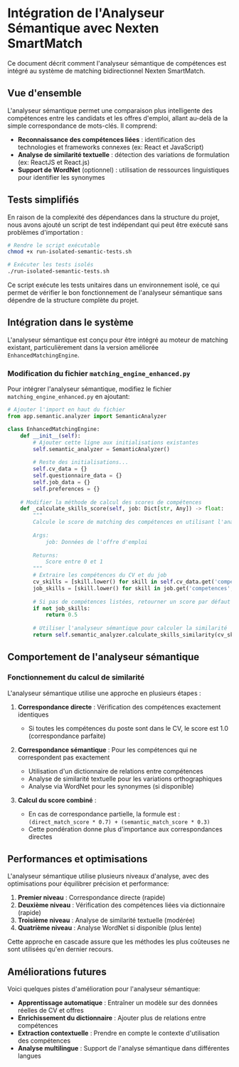 # Intégration de l'Analyseur Sémantique avec Nexten SmartMatch

Ce document décrit comment l'analyseur sémantique de compétences est intégré au système de matching bidirectionnel Nexten SmartMatch.

## Vue d'ensemble

L'analyseur sémantique permet une comparaison plus intelligente des compétences entre les candidats et les offres d'emploi, allant au-delà de la simple correspondance de mots-clés. Il comprend:

- **Reconnaissance des compétences liées** : identification des technologies et frameworks connexes (ex: React et JavaScript)
- **Analyse de similarité textuelle** : détection des variations de formulation (ex: ReactJS et React.js)
- **Support de WordNet** (optionnel) : utilisation de ressources linguistiques pour identifier les synonymes

## Tests simplifiés

En raison de la complexité des dépendances dans la structure du projet, nous avons ajouté un script de test indépendant qui peut être exécuté sans problèmes d'importation :

```bash
# Rendre le script exécutable
chmod +x run-isolated-semantic-tests.sh

# Exécuter les tests isolés
./run-isolated-semantic-tests.sh
```

Ce script exécute les tests unitaires dans un environnement isolé, ce qui permet de vérifier le bon fonctionnement de l'analyseur sémantique sans dépendre de la structure complète du projet.

## Intégration dans le système

L'analyseur sémantique est conçu pour être intégré au moteur de matching existant, particulièrement dans la version améliorée `EnhancedMatchingEngine`.

### Modification du fichier `matching_engine_enhanced.py`

Pour intégrer l'analyseur sémantique, modifiez le fichier `matching_engine_enhanced.py` en ajoutant:

```python
# Ajouter l'import en haut du fichier
from app.semantic.analyzer import SemanticAnalyzer

class EnhancedMatchingEngine:
    def __init__(self):
        # Ajouter cette ligne aux initialisations existantes
        self.semantic_analyzer = SemanticAnalyzer()
        
        # Reste des initialisations...
        self.cv_data = {}
        self.questionnaire_data = {}
        self.job_data = {}
        self.preferences = {}
    
    # Modifier la méthode de calcul des scores de compétences
    def _calculate_skills_score(self, job: Dict[str, Any]) -> float:
        """
        Calcule le score de matching des compétences en utilisant l'analyseur sémantique
        
        Args:
            job: Données de l'offre d'emploi
            
        Returns:
            Score entre 0 et 1
        """
        # Extraire les compétences du CV et du job
        cv_skills = [skill.lower() for skill in self.cv_data.get('competences', [])]
        job_skills = [skill.lower() for skill in job.get('competences', [])]
        
        # Si pas de compétences listées, retourner un score par défaut
        if not job_skills:
            return 0.5
        
        # Utiliser l'analyseur sémantique pour calculer la similarité
        return self.semantic_analyzer.calculate_skills_similarity(cv_skills, job_skills)
```

## Comportement de l'analyseur sémantique

### Fonctionnement du calcul de similarité

L'analyseur sémantique utilise une approche en plusieurs étapes :

1. **Correspondance directe** : Vérification des compétences exactement identiques
   - Si toutes les compétences du poste sont dans le CV, le score est 1.0 (correspondance parfaite)
   
2. **Correspondance sémantique** : Pour les compétences qui ne correspondent pas exactement
   - Utilisation d'un dictionnaire de relations entre compétences
   - Analyse de similarité textuelle pour les variations orthographiques
   - Analyse via WordNet pour les synonymes (si disponible)

3. **Calcul du score combiné** :
   - En cas de correspondance partielle, la formule est : `(direct_match_score * 0.7) + (semantic_match_score * 0.3)`
   - Cette pondération donne plus d'importance aux correspondances directes

## Performances et optimisations

L'analyseur sémantique utilise plusieurs niveaux d'analyse, avec des optimisations pour équilibrer précision et performance:

1. **Premier niveau** : Correspondance directe (rapide)
2. **Deuxième niveau** : Vérification des compétences liées via dictionnaire (rapide)
3. **Troisième niveau** : Analyse de similarité textuelle (modérée)
4. **Quatrième niveau** : Analyse WordNet si disponible (plus lente)

Cette approche en cascade assure que les méthodes les plus coûteuses ne sont utilisées qu'en dernier recours.

## Améliorations futures

Voici quelques pistes d'amélioration pour l'analyseur sémantique:

- **Apprentissage automatique** : Entraîner un modèle sur des données réelles de CV et offres
- **Enrichissement du dictionnaire** : Ajouter plus de relations entre compétences
- **Extraction contextuelle** : Prendre en compte le contexte d'utilisation des compétences
- **Analyse multilingue** : Support de l'analyse sémantique dans différentes langues
